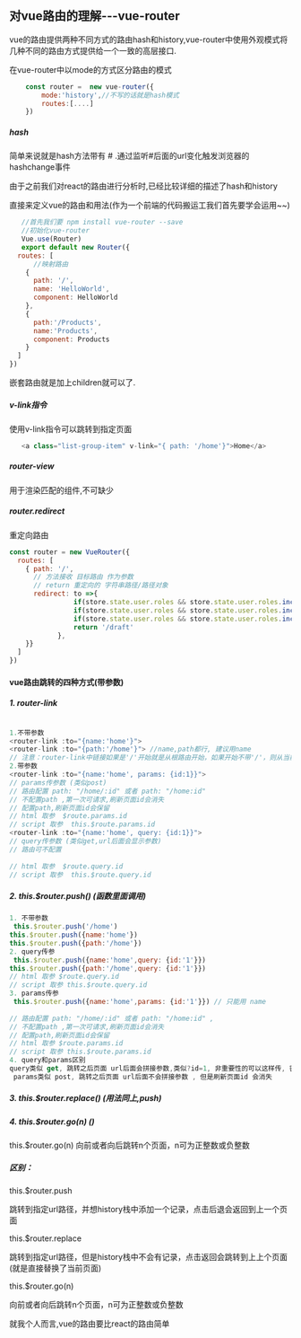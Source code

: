 ## 对vue路由的理解---vue-router

vue的路由提供两种不同方式的路由hash和history,vue-router中使用外观模式将几种不同的路由方式提供给一个一致的高层接口.

在vue-router中以mode的方式区分路由的模式
```js
    const router =  new vue-router({
        mode:'history',//不写的话就是hash模式
        routes:[....]
    })
```

##### hash
简单来说就是hash方法带有 # .通过监听#后面的url变化触发浏览器的hashchange事件

由于之前我们对react的路由进行分析时,已经比较详细的描述了hash和history

直接来定义vue的路由和用法(作为一个前端的代码搬运工我们首先要学会运用~~)

```js
   //首先我们要 npm install vue-router --save
   //初始化vue-router
   Vue.use(Router)
   export default new Router({
  routes: [
      //映射路由
    {
      path: '/',
      name: 'HelloWorld',
      component: HelloWorld
    },
    {
      path:'/Products',
      name:'Products',
      component: Products
    }
  ]
})
```
嵌套路由就是加上children就可以了.

##### v-link指令
使用v-link指令可以跳转到指定页面
```js
   <a class="list-group-item" v-link="{ path: '/home'}">Home</a>
```
##### router-view
用于渲染匹配的组件,不可缺少

##### router.redirect
重定向路由
```js
const router = new VueRouter({
  routes: [
    { path: '/', 
      // 方法接收 目标路由 作为参数
      // return 重定向的 字符串路径/路径对象
      redirect: to =>{
                if(store.state.user.roles && store.state.user.roles.includes('admin'))return '/a';
                if(store.state.user.roles && store.state.user.roles.includes('manager'))return '/b';
                if(store.state.user.roles && store.state.user.roles.includes('check'))return '/c';
                return '/draft'
            },
    }}
  ]
})
```

#### vue路由跳转的四种方式(带参数)

##### 1.  router-link
```js

1.不带参数
<router-link :to="{name:'home'}"> 
<router-link :to="{path:'/home'}"> //name,path都行, 建议用name  
// 注意：router-link中链接如果是'/'开始就是从根路由开始，如果开始不带'/'，则从当前路由开始。
2.带参数
<router-link :to="{name:'home', params: {id:1}}">  
// params传参数 (类似post)
// 路由配置 path: "/home/:id" 或者 path: "/home:id" 
// 不配置path ,第一次可请求,刷新页面id会消失
// 配置path,刷新页面id会保留
// html 取参  $route.params.id
// script 取参  this.$route.params.id
<router-link :to="{name:'home', query: {id:1}}"> 
// query传参数 (类似get,url后面会显示参数)
// 路由可不配置
 
// html 取参  $route.query.id
// script 取参  this.$route.query.id

```
##### 2.  this.$router.push() (函数里面调用)
```js
1. 不带参数
 this.$router.push('/home')
this.$router.push({name:'home'})
this.$router.push({path:'/home'})
2. query传参 
 this.$router.push({name:'home',query: {id:'1'}})
this.$router.push({path:'/home',query: {id:'1'}})
// html 取参 $route.query.id
// script 取参 this.$route.query.id
3. params传参
 this.$router.push({name:'home',params: {id:'1'}}) // 只能用 name
  
// 路由配置 path: "/home/:id" 或者 path: "/home:id" ,
// 不配置path ,第一次可请求,刷新页面id会消失
// 配置path,刷新页面id会保留
// html 取参 $route.params.id
// script 取参 this.$route.params.id
4. query和params区别
query类似 get, 跳转之后页面 url后面会拼接参数,类似?id=1, 非重要性的可以这样传, 密码之类还是用params刷新页面id还在
 params类似 post, 跳转之后页面 url后面不会拼接参数 , 但是刷新页面id 会消失
```
##### 3.  this.$router.replace() (用法同上,push)

##### 4.  this.$router.go(n) ()
this.$router.go(n)
向前或者向后跳转n个页面，n可为正整数或负整数
##### 区别：
this.$router.push

跳转到指定url路径，并想history栈中添加一个记录，点击后退会返回到上一个页面

this.$router.replace

跳转到指定url路径，但是history栈中不会有记录，点击返回会跳转到上上个页面 (就是直接替换了当前页面)

this.$router.go(n)

向前或者向后跳转n个页面，n可为正整数或负整数








就我个人而言,vue的路由要比react的路由简单

